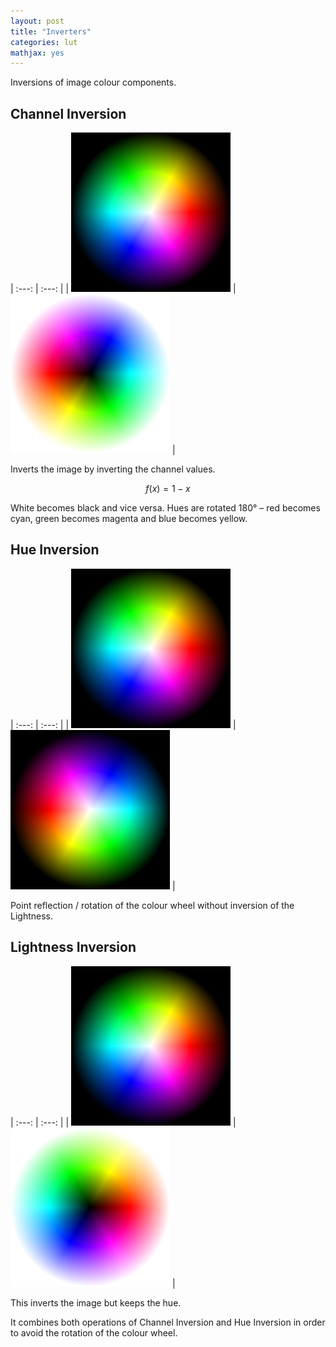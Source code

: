 ```yaml
---
layout: post
title: "Inverters"
categories: lut
mathjax: yes
---
```


Inversions of image colour components.

## Channel Inversion

| :---: | :---: |
| ![](/img/TestWheel.png) | ![Channel Inversion](/img/ChannelInversionTestWheel.png) |

Inverts the image by inverting the channel values.

$$ f(x) = 1-x $$

White becomes black and vice versa. Hues are rotated 180° – red becomes cyan, green becomes magenta and blue becomes yellow.

## Hue Inversion

| :---: | :---: |
| ![](/img/TestWheel.png) | ![Hue Inversion](/img/HueInversionTestWheel.png) |

Point reflection / rotation of the colour wheel without inversion of the Lightness.

## Lightness Inversion

| :---: | :---: |
| ![](/img/TestWheel.png) | ![Lightness Inversion](/img/LightnessInversionTestWheel.png) | 

This inverts the image but keeps the hue.

It combines both operations of Channel Inversion and Hue Inversion in order to avoid the rotation of the colour wheel.
